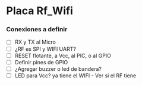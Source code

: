 # Placa Rf_Wifi

### Conexiones a definir 

  - [ ] RX y TX al Micro
  - [ ] ¿RF es SPI y WIFI UART?
  - [ ] RESET flotante, a Vcc, al PIC, o al GPIO
  - [ ] Definir pines de GPIO
  - [ ] ¿Agregar buzzer o led de bandera?
  - [ ] LED para Vcc? ya tiene el WIFI - Ver si el RF tiene
